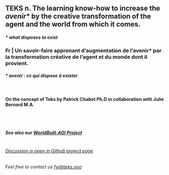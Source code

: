 ## **TEKS** n. The learning know-how to increase the _avenir*_ by the creative transformation of the agent and the world from which it comes.
##### * what disposes to exist

### Fr | Un savoir-faire apprenant d’augmentation de l’avenir* par la transformation créative de l’agent et du monde dont il provient.
##### * avenir : ce qui dispose à exister

#### <br><br>On the concept of Teks by Patrick Chabot Ph.D in collaboration with Julie Bernard M.A.

##### <br><br><br>See also our [WorldBuilt.AGI Project](http://www.worldbuilt.ai)

###### <br>[Discussion is open in Github project page](https://github.com/julie-technilab-design/teks-fyi/discussions)
###### Feel free to contact us <fyi@teks.ooo>

